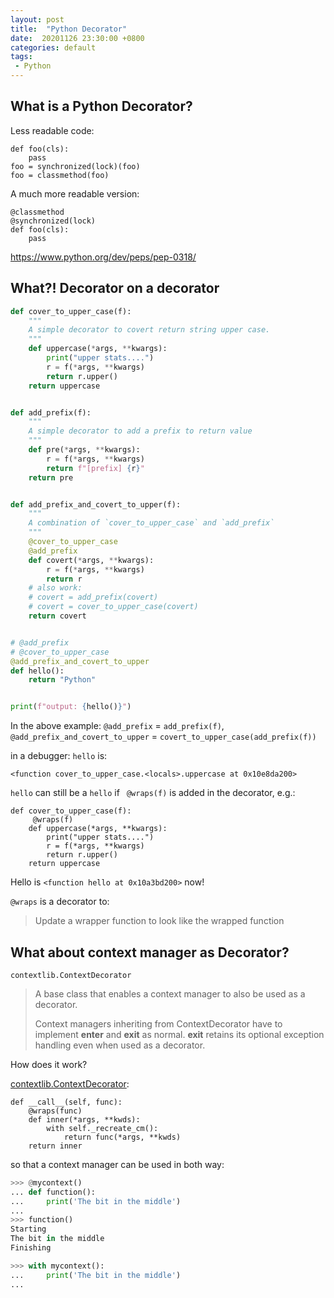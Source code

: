 ```yaml
---
layout: post
title:  "Python Decorator"
date:  20201126 23:30:00 +0800
categories: default
tags:
 - Python
---
```


## What is a Python Decorator? 

Less readable code: 

```
def foo(cls):
    pass
foo = synchronized(lock)(foo)
foo = classmethod(foo)
```

A much more readable version: 

```
@classmethod
@synchronized(lock)
def foo(cls):
    pass
```

https://www.python.org/dev/peps/pep-0318/

## What?! Decorator on a decorator

 
``` python
def cover_to_upper_case(f):
    """
    A simple decorator to covert return string upper case.
    """
    def uppercase(*args, **kwargs):
        print("upper stats....")
        r = f(*args, **kwargs)
        return r.upper()
    return uppercase


def add_prefix(f):
    """
    A simple decorator to add a prefix to return value
    """
    def pre(*args, **kwargs):
        r = f(*args, **kwargs)
        return f"[prefix] {r}"
    return pre


def add_prefix_and_covert_to_upper(f):
    """
    A combination of `cover_to_upper_case` and `add_prefix`
    """
    @cover_to_upper_case
    @add_prefix
    def covert(*args, **kwargs):
        r = f(*args, **kwargs)
        return r
    # also work: 
    # covert = add_prefix(covert)
    # covert = cover_to_upper_case(covert)
    return covert


# @add_prefix
# @cover_to_upper_case
@add_prefix_and_covert_to_upper
def hello():
    return "Python"


print(f"output: {hello()}")

```

In the above example: 
`@add_prefix` = `add_prefix(f)`, 
`@add_prefix_and_covert_to_upper` = `covert_to_upper_case(add_prefix(f))` 


in a debugger: `hello` is: 
```
<function cover_to_upper_case.<locals>.uppercase at 0x10e8da200>
```

`hello` can still be a `hello` if ` @wraps(f)` is added in the decorator, e.g.: 
```
def cover_to_upper_case(f):
     @wraps(f)
    def uppercase(*args, **kwargs):
        print("upper stats....")
        r = f(*args, **kwargs)
        return r.upper()
    return uppercase
```

Hello is `<function hello at 0x10a3bd200>` now!

`@wraps` is a decorator to: 
> Update a wrapper function to look like the wrapped function


## What about context manager as Decorator?

`contextlib.ContextDecorator`

> A base class that enables a context manager to also be used as a decorator.
>
> Context managers inheriting from ContextDecorator have to implement __enter__ and __exit__ as normal. __exit__ retains its optional exception handling even when used as a decorator.

How does it work?  

[contextlib.ContextDecorator](https://github.com/python/cpython/blob/a1652da2c89bb21f3fdc71780b63b1de2dff11f0/Lib/contextlib.py#L75): 

```
def __call__(self, func):
    @wraps(func)
    def inner(*args, **kwds):
        with self._recreate_cm():
            return func(*args, **kwds)
    return inner
```

so that a context manager can be used in both way: 
```python
>>> @mycontext()
... def function():
...     print('The bit in the middle')
...
>>> function()
Starting
The bit in the middle
Finishing

>>> with mycontext():
...     print('The bit in the middle')
...
```
